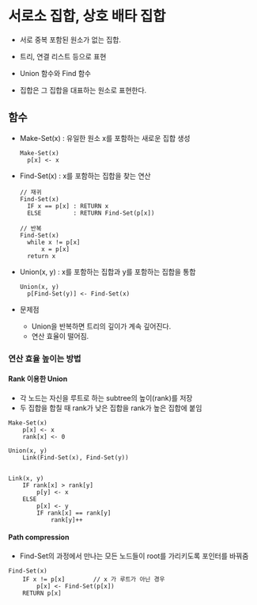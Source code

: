# 서로소 집합, 상호 배타 집합

- 서로 중복 포함된 원소가 없는 집합.

- 트리, 연결 리스트 등으로 표현
- Union 함수와 Find 함수
- 집합은 그 집합을 대표하는 원소로 표현한다.

## 함수

- Make-Set(x) : 유일한 원소 x를 포함하는 새로운 집합 생성

  ```
  Make-Set(x)
  	p[x] <- x
  ```

- Find-Set(x) : x를 포함하는 집합을 찾는 연산

  ```
  // 재귀
  Find-Set(x)
  	IF x == p[x] : RETURN x
  	ELSE		 : RETURN Find-Set(p[x])
  ```

  ```
  // 반복
  Find-Set(x)
  	while x != p[x]
  		x = p[x]
  	return x
  ```

- Union(x, y) : x를 포함하는 집합과 y를 포함하는 집합을 통합

  ```
  Union(x, y)
  	p[Find-Set(y)] <- Find-Set(x)
  ```

- 문제점

  - Union을 반복하면 트리의 깊이가 계속 깊어진다.
  - 연산 효율이 떨어짐.

### 연산 효율 높이는 방법

#### Rank 이용한 Union

- 각 노드는 자신을 루트로 하는 subtree의 높이(rank)를 저장
- 두 집합을 합칠 때 rank가 낮은 집합을 rank가 높은 집합에 붙임

```
Make-Set(x)
	p[x] <- x
	rank[x] <- 0
```

```
Union(x, y)
	Link(Find-Set(x), Find-Set(y))
	
	
Link(x, y)
	IF rank[x] > rank[y]
		p[y] <- x
	ELSE
		p[x] <- y
		IF rank[x] == rank[y]
			rank[y]++
```

#### Path compression

- Find-Set의 과정에서 만나는 모든 노드들이 root를 가리키도록 포인터를 바꿔줌

```
Find-Set(x)
	IF x != p[x]		// x 가 루트가 아닌 경우
    	p[x] <- Find-Set(p[x])
	RETURN p[x]
```



